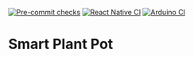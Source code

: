 [![Pre-commit checks](https://github.com/chmromano/metropolia-innovation-project/actions/workflows/pre-commit.yaml/badge.svg?branch=main)](https://github.com/chmromano/metropolia-innovation-project/actions/workflows/pre-commit.yaml) [![React Native CI](https://github.com/chmromano/metropolia-innovation-project/actions/workflows/react-native-ci.yaml/badge.svg?branch=main)](https://github.com/chmromano/metropolia-innovation-project/actions/workflows/react-native-ci.yaml) [![Arduino CI](https://github.com/chmromano/metropolia-innovation-project/actions/workflows/arduino-ci.yaml/badge.svg?branch=main)](https://github.com/chmromano/metropolia-innovation-project/actions/workflows/arduino-ci.yaml)

# Smart Plant Pot
